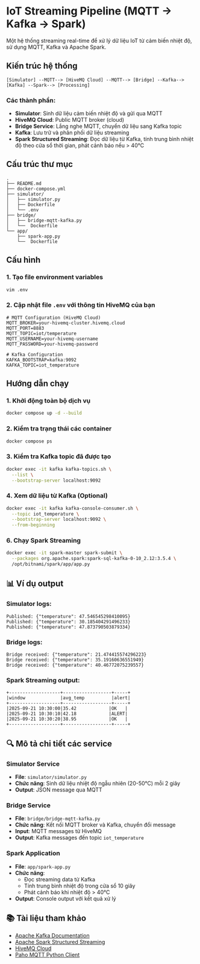 # IoT Streaming Pipeline (MQTT → Kafka → Spark)

Một hệ thống streaming real-time để xử lý dữ liệu IoT từ cảm biến nhiệt độ, sử dụng MQTT, Kafka và Apache Spark.

## Kiến trúc hệ thống

```
[Simulator] --MQTT--> [HiveMQ Cloud] --MQTT--> [Bridge] --Kafka--> [Kafka] --Spark--> [Processing]
```

### Các thành phần:

- **Simulator**: Sinh dữ liệu cảm biến nhiệt độ và gửi qua MQTT
- **HiveMQ Cloud**: Public MQTT broker (cloud)
- **Bridge Service**: Lắng nghe MQTT, chuyển dữ liệu sang Kafka topic
- **Kafka**: Lưu trữ và phân phối dữ liệu streaming
- **Spark Structured Streaming**: Đọc dữ liệu từ Kafka, tính trung bình nhiệt độ theo cửa sổ thời gian, phát cảnh báo nếu > 40°C

## Cấu trúc thư mục

```
.
├── README.md
├── docker-compose.yml
├── simulator/
│   ├── simulator.py
│   ├── Dockerfile 
│   └── .env
├── bridge/
│   ├── bridge-mqtt-kafka.py
│   └──  Dockerfile
└── app/
    ├── spark-app.py
    └──  Dockerfile
```

## Cấu hình

### 1. Tạo file environment variables

```bash
vim .env
```

### 2. Cập nhật file `.env` với thông tin HiveMQ của bạn

```env
# MQTT Configuration (HiveMQ Cloud)
MQTT_BROKER=your-hivemq-cluster.hivemq.cloud
MQTT_PORT=8883
MQTT_TOPIC=iot/temperature
MQTT_USERNAME=your-hivemq-username
MQTT_PASSWORD=your-hivemq-password

# Kafka Configuration
KAFKA_BOOTSTRAP=kafka:9092
KAFKA_TOPIC=iot_temperature
```

## Hướng dẫn chạy

### 1️. Khởi động toàn bộ dịch vụ

```bash
docker compose up -d --build
```

### 2️. Kiểm tra trạng thái các container

```bash
docker compose ps
```

### 3️. Kiểm tra Kafka topic đã được tạo

```bash
docker exec -it kafka kafka-topics.sh \
  --list \
  --bootstrap-server localhost:9092
```

### 4️. Xem dữ liệu từ Kafka (Optional)

```bash
docker exec -it kafka kafka-console-consumer.sh \
  --topic iot_temperature \
  --bootstrap-server localhost:9092 \
  --from-beginning
```

### 6. Chạy Spark Streaming 

```bash
docker exec -it spark-master spark-submit \
  --packages org.apache.spark:spark-sql-kafka-0-10_2.12:3.5.4 \
  /opt/bitnami/spark/app/app.py
```

## 📊 Ví dụ output

### Simulator logs:
```
Published: {"temperature": 47.546545298410095}
Published: {"temperature": 30.185404291496233}
Published: {"temperature": 47.873790503879334}
```

### Bridge logs:
```
Bridge received: {"temperature": 21.474415574296223}
Bridge received: {"temperature": 35.19160636551949}
Bridge received: {"temperature": 40.46772075239557}
```

### Spark Streaming output:
```
+-------------------+------------------+-----+
|window             |avg_temp          |alert|
+-------------------+------------------+-----+
|2025-09-21 10:30:00|35.42            |OK   |
|2025-09-21 10:30:10|42.18            |ALERT|
|2025-09-21 10:30:20|38.95            |OK   |
+-------------------+------------------+-----+
```

## 🔍 Mô tả chi tiết các service

### Simulator Service
- **File**: `simulator/simulator.py`
- **Chức năng**: Sinh dữ liệu nhiệt độ ngẫu nhiên (20-50°C) mỗi 2 giây
- **Output**: JSON message qua MQTT

### Bridge Service  
- **File**: `bridge/bridge-mqtt-kafka.py`
- **Chức năng**: Kết nối MQTT broker và Kafka, chuyển đổi message
- **Input**: MQTT messages từ HiveMQ
- **Output**: Kafka messages đến topic `iot_temperature`

### Spark Application
- **File**: `app/spark-app.py`
- **Chức năng**: 
  - Đọc streaming data từ Kafka
  - Tính trung bình nhiệt độ trong cửa sổ 10 giây
  - Phát cảnh báo khi nhiệt độ > 40°C
- **Output**: Console output với kết quả xử lý

## 📚 Tài liệu tham khảo

- [Apache Kafka Documentation](https://kafka.apache.org/documentation/)
- [Apache Spark Structured Streaming](https://spark.apache.org/docs/latest/structured-streaming-programming-guide.html)
- [HiveMQ Cloud](https://www.hivemq.com/cloud/)
- [Paho MQTT Python Client](https://github.com/eclipse/paho.mqtt.python)
